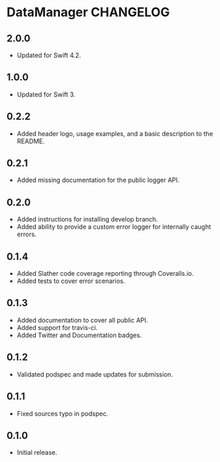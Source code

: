 # DataManager CHANGELOG

## 2.0.0

- Updated for Swift 4.2.

## 1.0.0

- Updated for Swift 3.

## 0.2.2

- Added header logo, usage examples, and a basic description to the README.

## 0.2.1

- Added missing documentation for the public logger API.

## 0.2.0

- Added instructions for installing develop branch.
- Added ability to provide a custom error logger for internally caught errors.

## 0.1.4

- Added Slather code coverage reporting through Coveralls.io.
- Added tests to cover error scenarios.

## 0.1.3

- Added documentation to cover all public API.
- Added support for travis-ci.
- Added Twitter and Documentation badges.

## 0.1.2

- Validated podspec and made updates for submission.

## 0.1.1

- Fixed sources typo in podspec.

## 0.1.0

- Initial release.

